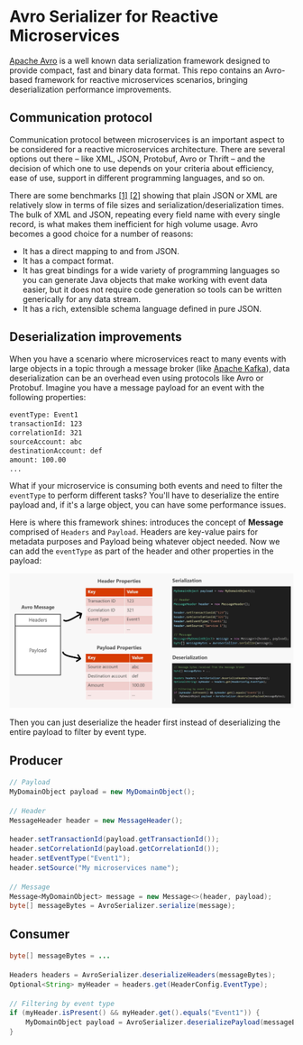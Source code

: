# Avro Serializer for Reactive Microservices

[Apache Avro](https://avro.apache.org/) is a well known data serialization framework designed to provide compact, fast and binary data format. This repo contains an Avro-based framework for reactive microservices scenarios, bringing deserialization performance improvements.

## Communication protocol

Communication protocol between microservices is an important aspect to be considered for a reactive microservices architecture. There are several options out there – like XML, JSON, Protobuf, Avro or Thrift – and the decision of which one to use depends on your criteria about efficiency, ease of use, support in different programming languages, and so on.

There are some benchmarks [[1]](http://labs.criteo.com/2017/05/serialization/) [[2]](https://github.com/eishay/jvm-serializers/wiki) showing that plain JSON or XML are relatively slow in terms of file sizes and serialization/deserialization times. The bulk of XML and JSON, repeating every field name with every single record, is what makes them inefficient for high volume usage. Avro becomes a good choice for a number of reasons:

- It has a direct mapping to and from JSON.
- It has a compact format.
- It has great bindings for a wide variety of programming languages so you can generate Java objects that make working with event data easier, but it does not require code generation so tools can be written generically for any data stream.
- It has a rich, extensible schema language defined in pure JSON.

## Deserialization improvements

When you have a scenario where microservices react to many events with large objects in a topic through a message broker (like [Apache Kafka](https://kafka.apache.org/intro)), data deserialization can be an overhead even using protocols like Avro or Protobuf. Imagine you have a message payload for an event with the following properties:

```
eventType: Event1
transactionId: 123
correlationId: 321
sourceAccount: abc
destinationAccount: def
amount: 100.00
...
```

What if your microservice is consuming both events and need to filter the `eventType` to perform different tasks? You'll have to deserialize the entire payload and, if it's a large object, you can have some performance issues. 

Here is where this framework shines: introduces the concept of **Message** comprised of `Headers` and `Payload`. Headers are key-value pairs for metadata purposes and Payload being whatever object needed. Now we can add the `eventType` as part of the header and other properties in the payload:

![](./serializer.JPG)

Then you can just deserialize the header first instead of deserializing the entire payload to filter by event type.

## Producer

```java
// Payload
MyDomainObject payload = new MyDomainObject();

// Header
MessageHeader header = new MessageHeader();

header.setTransactionId(payload.getTransactionId());
header.setCorrelationId(payload.getCorrelationId());
header.setEventType("Event1");
header.setSource("My microservices name");

// Message
Message<MyDomainObject> message = new Message<>(header, payload);
byte[] messageBytes = AvroSerializer.serialize(message);
```

## Consumer

```java
byte[] messageBytes = ...

Headers headers = AvroSerializer.deserializeHeaders(messageBytes);
Optional<String> myHeader = headers.get(HeaderConfig.EventType);

// Filtering by event type
if (myHeader.isPresent() && myHeader.get().equals("Event1")) {
    MyDomainObject payload = AvroSerializer.deserializePayload(messageBytes);
}
```
